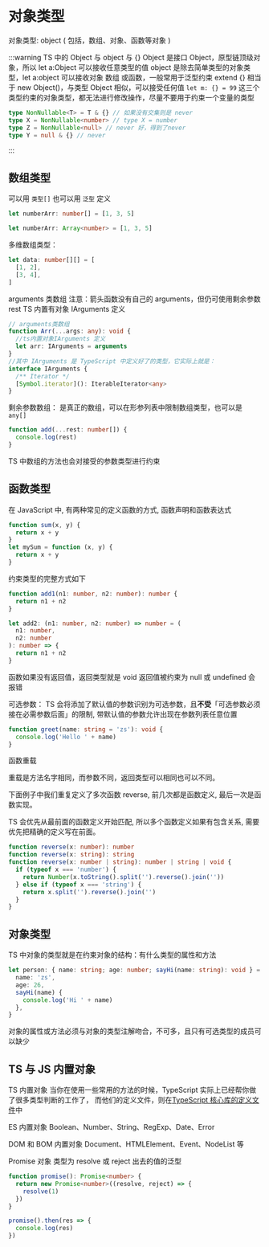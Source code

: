 # 对象类型

对象类型: object ( 包括，数组、对象、函数等对象 )

:::warning
TS 中的 Object 与 object 与 {}
Object 是接口 Object，原型链顶级对象，所以 let a:Object 可以接收任意类型的值
object 是除去简单类型的对象类型，let a:object 可以接收对象 数组 或函数，一般常用于泛型约束 extend
{} 相当于 new Object()，与类型 Object 相似，可以接受任何值 `let m: {} = 99`
这三个类型约束的对象类型，都无法进行修改操作，尽量不要用于约束一个变量的类型

```ts
type NonNullable<T> = T & {} // 如果没有交集则是 never
type X = NonNullable<number> // type X = number
type Z = NonNullable<null> // never 好，得到了never
type Y = null & {} // never
```

:::

## 数组类型

可以用 `类型[]` 也可以用 `泛型` 定义

```ts
let numberArr: number[] = [1, 3, 5]

let numberArr: Array<number> = [1, 3, 5]
```

多维数组类型：

```ts
let data: number[][] = [
  [1, 2],
  [3, 4],
]
```

arguments 类数组
注意：箭头函数没有自己的 arguments，但仍可使用剩余参数 rest
TS 内置有对象 IArguments 定义

```ts
// arguments类数组
function Arr(...args: any): void {
  //ts内置对象IArguments 定义
  let arr: IArguments = arguments
}
//其中 IArguments 是 TypeScript 中定义好了的类型，它实际上就是：
interface IArguments {
  /** Iterator */
  [Symbol.iterator](): IterableIterator<any>
}
```

剩余参数数组：
是真正的数组，可以在形参列表中限制数组类型，也可以是 `any[]`

```ts
function add(...rest: number[]) {
  console.log(rest)
}
```

TS 中数组的方法也会对接受的参数类型进行约束

## 函数类型

在 JavaScript 中, 有两种常见的定义函数的方式, 函数声明和函数表达式

```js
function sum(x, y) {
  return x + y
}
let mySum = function (x, y) {
  return x + y
}
```

约束类型的完整方式如下

```ts
function add1(n1: number, n2: number): number {
  return n1 + n2
}

let add2: (n1: number, n2: number) => number = (
  n1: number,
  n2: number
): number => {
  return n1 + n2
}
```

函数如果没有返回值，返回类型就是 void
返回值被约束为 null 或 undefined 会报错

可选参数：
TS 会将添加了默认值的参数识别为可选参数，且**不受**「可选参数必须接在必需参数后面」的限制, 带默认值的参数允许出现在参数列表任意位置

```ts
function greet(name: string = 'zs'): void {
  console.log('Hello ' + name)
}
```

函数重载

重载是方法名字相同，而参数不同，返回类型可以相同也可以不同。

下面例子中我们重复定义了多次函数 reverse, 前几次都是函数定义, 最后一次是函数实现。

TS 会优先从最前面的函数定义开始匹配, 所以多个函数定义如果有包含关系, 需要优先把精确的定义写在前面。

```ts
function reverse(x: number): number
function reverse(x: string): string
function reverse(x: number | string): number | string | void {
  if (typeof x === 'number') {
    return Number(x.toString().split('').reverse().join(''))
  } else if (typeof x === 'string') {
    return x.split('').reverse().join('')
  }
}
```

## 对象类型

TS 中对象的类型就是在约束对象的结构：有什么类型的属性和方法

```ts
let person: { name: string; age: number; sayHi(name: string): void } = {
  name: 'zs',
  age: 26,
  sayHi(name) {
    console.log('Hi ' + name)
  },
}
```

对象的属性或方法必须与对象的类型注解吻合，不可多，且只有可选类型的成员可以缺少

## TS 与 JS 内置对象

TS 内置对象
当你在使用一些常用的方法的时候，TypeScript 实际上已经帮你做了很多类型判断的工作了，
而他们的定义文件，则在[TypeScript 核心库的定义文件](https://github.com/Microsoft/TypeScript/tree/main/src/lib)中

ES 内置对象
Boolean、Number、String、RegExp、Date、Error

DOM 和 BOM 内置对象
Document、HTMLElement、Event、NodeList 等

Promise 对象
类型为 resolve 或 reject 出去的值的泛型

```ts
function promise(): Promise<number> {
  return new Promise<number>((resolve, reject) => {
    resolve(1)
  })
}

promise().then(res => {
  console.log(res)
})
```

